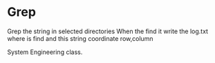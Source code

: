 # Grep

Grep the string in selected directories 
When the find it write the log.txt where is find and this string coordinate row,column 

System Engineering class.
